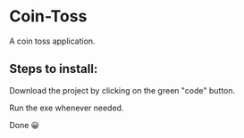 # Coin-Toss
A coin toss application.

## Steps to install:
Download the project by clicking on the green "code" button.

Run the exe whenever needed.

Done 😀
